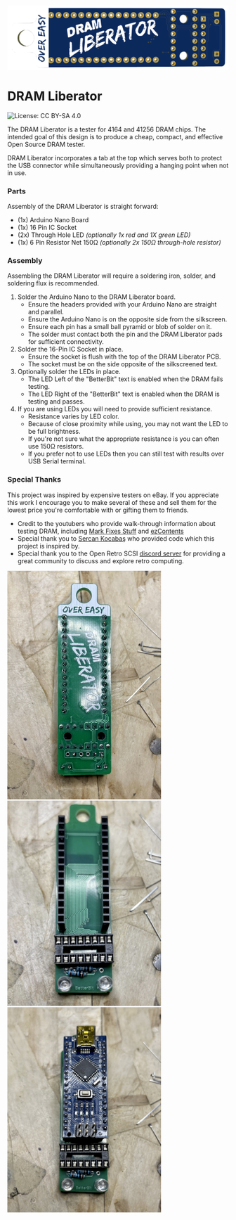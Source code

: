 ![DRAM Liberator PCB](https://raw.githubusercontent.com/Stephen-Arsenault/DRAM-Liberator/main/Images/DRAM_Liberator.png)

# DRAM Liberator
![License: CC BY-SA 4.0](https://img.shields.io/badge/License-CC%20BY--SA%204.0-lightgrey.svg)

The DRAM Liberator is a tester for 4164 and 41256 DRAM chips. The intended goal of this design is to produce a cheap, compact, and effective Open Source DRAM tester. 

DRAM Liberator incorporates a tab at the top which serves both to protect the USB connector while simultaneously providing a hanging point when not in use.

### Parts
Assembly of the DRAM Liberator is straight forward:
 - (1x) Arduino Nano Board
 - (1x) 16 Pin IC Socket
 - (2x) Through Hole LED *(optionally 1x red and 1X green LED)*
 - (1x) 6 Pin Resistor Net 150Ω *(optionally 2x 150Ω through-hole resistor)*

### Assembly
Assembling the DRAM Liberator will require a soldering iron, solder, and soldering flux is recommended.

 1. Solder the Arduino Nano to the DRAM Liberator board.
     - Ensure the headers provided with your Arduino Nano are straight and parallel.
	 - Ensure the Arduino Nano is on the opposite side from the silkscreen.
	 - Ensure each pin has a small ball pyramid or blob of solder on it.
	 - The solder must contact both the pin and the DRAM Liberator pads for sufficient connectivity.
 2. Solder the 16-Pin IC Socket in place.
	 - Ensure the socket is flush with the top of the DRAM Liberator PCB.
	 - The socket must be on the side opposite of the silkscreened text.
 3. Optionally solder the LEDs in place. 
	 - The LED Left of the "BetterBit" text is enabled when the DRAM fails testing.
	 - The LED Right of the "BetterBit" text is enabled when the DRAM is testing and passes.
 4. If you are using LEDs you will need to provide sufficient resistance.
    - Resistance varies by LED color.
    - Because of close proximity while using, you may not want the LED to be full brightness.
    - If you're not sure what the appropriate resistance is you can often use 150Ω resistors.
    - If you prefer not to use LEDs then you can still test with results over USB Serial terminal.

### Special Thanks
This project was inspired by expensive testers on eBay. If you appreciate this work I encourage you to make several of these and sell them for the lowest price you're comfortable with or gifting them to friends.
 - Credit to the youtubers who provide walk-through information about
   testing DRAM, including [Mark Fixes Stuff](https://www.youtube.com/watch?v=LlVPxyEe_oA) and [ezContents](https://www.youtube.com/watch?v=fX4Qqv7pAvQ)
 - Special thank you to [Sercan Kocabaş](https://github.com/ksercan5) who provided code which this project is inspired by.
 - Special thank you to the Open Retro SCSI [discord server](https://discord.gg/5AtypUqFCT) for providing a great community to discuss and explore retro computing.

<p float="left">
  <img src="https://github.com/Stephen-Arsenault/DRAM-Liberator/blob/main/Images/assembly_1.jpg?raw=true" width="350" />
  <img src="https://github.com/Stephen-Arsenault/DRAM-Liberator/blob/main/Images/assembly_2.jpg?raw=true" width="350" /> 
  <img src="https://github.com/Stephen-Arsenault/DRAM-Liberator/blob/main/Images/assembly_3.jpg?raw=true" width="350" />
</p>
